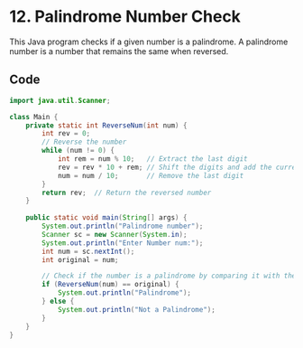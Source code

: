 # 12. Palindrome Number Check

This Java program checks if a given number is a palindrome. A palindrome number is a number that remains the same when reversed.

## Code

```java
import java.util.Scanner;

class Main {
    private static int ReverseNum(int num) {
        int rev = 0;
        // Reverse the number
        while (num != 0) {
            int rem = num % 10;   // Extract the last digit
            rev = rev * 10 + rem; // Shift the digits and add the current digit
            num = num / 10;       // Remove the last digit
        }
        return rev;  // Return the reversed number
    }
    
    public static void main(String[] args) {
        System.out.println("Palindrome number");
        Scanner sc = new Scanner(System.in);
        System.out.println("Enter Number num:");
        int num = sc.nextInt();
        int original = num;

        // Check if the number is a palindrome by comparing it with the reversed number
        if (ReverseNum(num) == original) {
            System.out.println("Palindrome");
        } else {
            System.out.println("Not a Palindrome");
        }
    }
}
